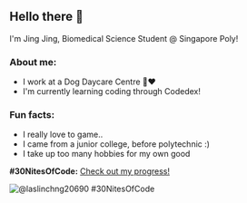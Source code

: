 ## Hello there 👋

I'm Jing Jing, Biomedical Science Student @ Singapore Poly!

<h3><strong>About me:</strong> </h1>
  <p>
    <ul>
      <li>I work at a Dog Daycare Centre 🐶❤️</li>
      <li>I'm currently learning coding through Codedex!</li>
    </ul>
  </p>

<h3><strong>Fun facts:</strong></h3>
<p>
  <ul>
    <li>I really love to game..</li>
    <li>I came from a junior college, before polytechnic :)</li>
    <li>I take up too many hobbies for my own good</li>
   </ul>
</p>

<p> <strong>#30NitesOfCode:</strong> <a href=https://www.codedex.io/@laslinchng20690/30-nites-of-code> Check out my progress!</a>
</p>
<img src="https://www.codedex.io/api/petStatus?user=laslinchng20690" alt="@laslinchng20690 #30NitesOfCode" data-canonical-src="https://www.codedex.io/api/petStatus?user=laslinchng20690" style="max-width: 100%;">
<!--
**fiddity/fiddity** is a ✨ _special_ ✨ repository because its `README.md` (this file) appears on your GitHub profile.

Here are some ideas to get you started:

- 🔭 I’m currently working on ...
- 🌱 I’m currently learning ...
- 👯 I’m looking to collaborate on ...
- 🤔 I’m looking for help with ...
- 💬 Ask me about ...
- 📫 How to reach me: ...
- 😄 Pronouns: ...
- ⚡ Fun fact: ...
-->
